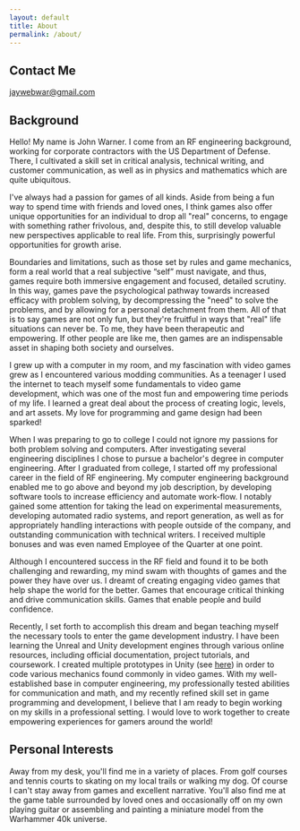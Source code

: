 ```yaml
---
layout: default
title: About
permalink: /about/
---
```


## Contact Me
jaywebwar@gmail.com

## Background
Hello! My name is John Warner. I come from an RF engineering background, working for corporate contractors with the US Department of Defense. There, I cultivated a skill set in critical analysis, technical writing, and customer communication, as well as in physics and mathematics which are quite ubiquitous.

I've always had a passion for games of all kinds. Aside from being a fun way to spend time with friends and loved ones, I think games also offer unique opportunities for an individual to drop all "real" concerns, to engage with something rather frivolous, and, despite this, to still develop valuable new perspectives applicable to real life. From this, surprisingly powerful opportunities for growth arise.

Boundaries and limitations, such as those set by rules and game mechanics, form a real world that a real subjective “self” must navigate, and thus, games require both immersive engagement and focused, detailed scrutiny. In this way, games pave the psychological pathway towards increased efficacy with problem solving, by decompressing the "need" to solve the problems, and by allowing for a personal detachment from them. All of that is to say games are not only fun, but they're fruitful in ways that "real" life situations can never be. To me, they have been therapeutic and empowering. If other people are like me, then games are an indispensable asset in shaping both society and ourselves.

I grew up with a computer in my room, and my fascination with video games grew as I encountered various modding communities. As a teenager I used the internet to teach myself some fundamentals to video game development, which was one of the most fun and empowering time periods of my life. I learned a great deal about the process of creating logic, levels, and art assets. My love for programming and game design had been sparked!

When I was preparing to go to college I could not ignore my passions for both problem solving and computers. After investigating several engineering disciplines I chose to pursue a bachelor's degree in computer engineering. After I graduated from college, I started off my professional career in the field of RF engineering. My computer engineering background enabled me to go above and beyond my job description, by developing software tools to increase efficiency and automate work-flow. I notably gained some attention for taking the lead on experimental measurements, developing automated radio systems, and report generation, as well as for appropriately handling interactions with people outside of the company, and outstanding communication with technical writers. I received multiple bonuses and was even named Employee of the Quarter at one point.

Although I encountered success in the RF field and found it to be both challenging and rewarding, my mind swam with thoughts of games and the power they have over us. I dreamt of creating engaging video games that help shape the world for the better. Games that encourage critical thinking and drive communication skills. Games that enable people and build confidence. 

Recently, I set forth to accomplish this dream and began teaching myself the necessary tools to enter the game development industry. I have been learning the Unreal and Unity development engines through various online resources, including official documentation, project tutorials, and coursework. I created multiple prototypes in Unity (see [here](../)) in order to code various mechanics found commonly in video games. With my well-established base in computer engineering, my professionally tested abilities for communication and math, and my recently refined skill set in game programming and development, I believe that I am ready to begin working on my skills in a professional setting. I would love to work together to create empowering experiences for gamers around the world!


## Personal Interests
Away from my desk, you'll find me in a variety of places. From golf courses and tennis courts to skating on my local trails or walking my dog. Of course I can't stay away from games and excellent narrative. You'll also find me at the game table surrounded by loved ones and occasionally off on my own playing guitar or assembling and painting a miniature model from the Warhammer 40k universe.